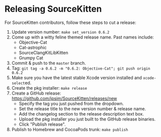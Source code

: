 # Releasing SourceKitten

For SourceKitten contributors, follow these steps to cut a release:

1. Update version number: `make set_version 0.6.2`
2. Come up with a witty feline themed release name. Past names include:
    * Objective-Cat
    * Cat-astrophic
    * SourceClangKitLibKitten
    * Grumpy Cat
3. Commit & push to the `master` branch.
4. Tag: `git tag -a 0.6.2 -m "0.6.2: Objective-Cat"; git push origin 0.6.2`
5. Make sure you have the latest stable Xcode version installed and
   `xcode-select`ed.
6. Create the pkg installer: `make release`
7. Create a GitHub release: https://github.com/jpsim/SourceKitten/releases/new
    * Specify the tag you just pushed from the dropdown.
    * Set the release title to the new version number & release name.
    * Add the changelog section to the release description text box.
    * Upload the pkg installer you just built to the GitHub
      release binaries.
    * Click "Publish release".
8. Publish to Homebrew and CocoaPods trunk: `make publish`
